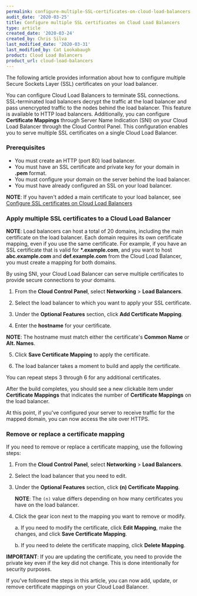 ```yaml
---
permalink: configure-multiple-SSL-certificates-on-cloud-load-balancers
audit_date: '2020-03-25'
title: Configure multiple SSL certificates on Cloud Load Balancers
type: article
created_date: '2020-03-24'
created_by: Chris Silva
last_modified_date: '2020-03-31'
last_modified_by: Cat Lookabaugh
product: Cloud Load Balancers
product_url: cloud-load-balancers
---
```


The following article provides information about how to configure multiple Secure Sockets Layer (SSL) certificates on your load balancer.

You can configure Cloud Load Balancers to terminate SSL connections. SSL-terminated load balancers decrypt the traffic at the load balancer and pass unencrypted traffic to the nodes behind the load balancer. This feature is available to HTTP load balancers. Additionally, you can configure **Certificate Mappings** through Server Name Indication (SNI) on your Cloud Load Balancer through the Cloud Control Panel. This configuration enables you to serve multiple SSL certificates on a single Cloud Load Balancer. 

### Prerequisites

- You must create an HTTP (port 80) load balancer.
- You must have an SSL certificate and private key for your domain in **.pem** format.
- You must configure your domain on the server behind the load balancer. 
- You must have already configured an SSL on your load balancer.

**NOTE**: If you haven't added a main certificate to your load balancer, see [Configure SSL certificates on Cloud Load Balancers](/support/how-to/configure-SSL-certificates-on-cloud-load-balancers/)


### Apply multiple SSL certificates to a Cloud Load Balancer

**NOTE**: Load balancers can host a total of 20 domains, including the main certificate on the load balancer. Each domain requires its own certificate mapping, even if you use the same certificate. For example, if you have an SSL certificate that is valid for **\*.example.com**, and you want to host **abc.example.com** and **def.example.com** from the Cloud Load Balancer, you must create a mapping for both domains.

By using SNI, your Cloud Load Balancer can serve multiple certificates to provide secure connections to your domains. 

1. From the **Cloud Control Panel**, select **Networking** > **Load Balancers**. 

2. Select the load balancer to which you want to apply your SSL certificate. 

3. Under the **Optional Features** section, click **Add Certificate Mapping**. 

4. Enter the **hostname** for your certificate. 

**NOTE**: The hostname must match either the certificate's **Common Name** or **Alt. Names**. 

5. Click **Save Certificate Mapping** to apply the certificate. 

6. The load balancer takes a moment to build and apply the certificate. 

You can repeat steps 3 through 6 for any additional certificates. 

After the build completes, you should see a new clickable item under **Certificate Mappings** that indicates the number of **Certificate Mappings** on the load balancer. 

At this point, if you've configured your server to receive traffic for the mapped domain, you can now access the site over HTTPS. 

### Remove or replace a certificate mapping

If you need to remove or replace a certificate mapping, use the following steps: 

1. From the **Cloud Control Panel**, select **Networking** > **Load Balancers**. 

2. Select the load balancer that you need to edit. 

3. Under the **Optional Features** section, click **(n) Certificate Mapping**.

   **NOTE**: The `(n)` value differs depending on how many certificates you have on the load balancer. 

4. Click the gear icon next to the mapping you want to remove or modify. 

   a. If you need to modify the certificate, click **Edit Mapping**, make the changes, and click **Save Certificate Mapping**. 

   b. If you need to delete the certificate mapping, click **Delete Mapping**.

**IMPORTANT**: If you are updating the certificate, you need to provide the private key even if the key did not change. This is done intentionally for security purposes. 


If you've followed the steps in this article, you can now add, update, or remove certificate mappings on your Cloud Load Balancer. 
